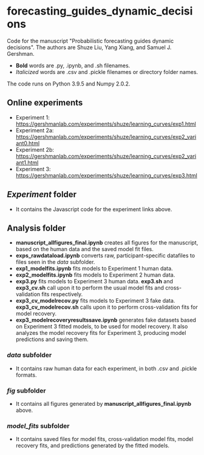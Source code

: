# forecasting_guides_dynamic_decisions
 Code for the manuscript "Probabilistic forecasting guides dynamic decisions". The authors are Shuze Liu, Yang Xiang, and Samuel J. Gershman. 

- **Bold** words are .py, .ipynb, and .sh filenames.
- *Italicized* words are .csv and .pickle filenames or directory folder names.

The code runs on Python 3.9.5 and Numpy 2.0.2.

## Online experiments
- Experiment 1: https://gershmanlab.com/experiments/shuze/learning_curves/exp1.html
- Experiment 2a: https://gershmanlab.com/experiments/shuze/learning_curves/exp2_variant0.html
- Experiment 2b: https://gershmanlab.com/experiments/shuze/learning_curves/exp2_variant1.html
- Experiment 3: https://gershmanlab.com/experiments/shuze/learning_curves/exp3.html

## *Experiment* folder
- It contains the Javascript code for the experiment links above.

## Analysis folder
- **manuscript_allfigures_final.ipynb** creates all figures for the manuscript, based on the human data and the saved model fit files.
- **exps_rawdataload.ipynb** converts raw, participant-specific datafiles to files seen in the *data* subfolder. 
- **exp1_modelfits.ipynb** fits models to Experiment 1 human data.
- **exp2_modelfits.ipynb** fits models to Experiment 2 human data.
- **exp3.py** fits models to Experiment 3 human data. **exp3.sh** and **exp3_cv.sh** call upon it to perform the usual model fits and cross-validation fits respectively.
- **exp3_cv_modelrecov.py** fits models to Experiment 3 fake data. **exp3_cv_modelrecov.sh** calls upon it to perform cross-validation fits for model recovery.
- **exp3_modelrecoveryresultssave.ipynb** generates fake datasets based on Experiment 3 fitted models, to be used for model recovery. It also analyzes the model recovery fits for Experiment 3, producing model predictions and saving them. 

### *data* subfolder
- It contains raw human data for each experiment, in both .csv and .pickle formats.

### *fig* subfolder
- It contains all figures generated by **manuscript_allfigures_final.ipynb** above.

### *model_fits* subfolder
- It contains saved files for model fits, cross-validation model fits, model recovery fits, and predictions generated by the fitted models.
